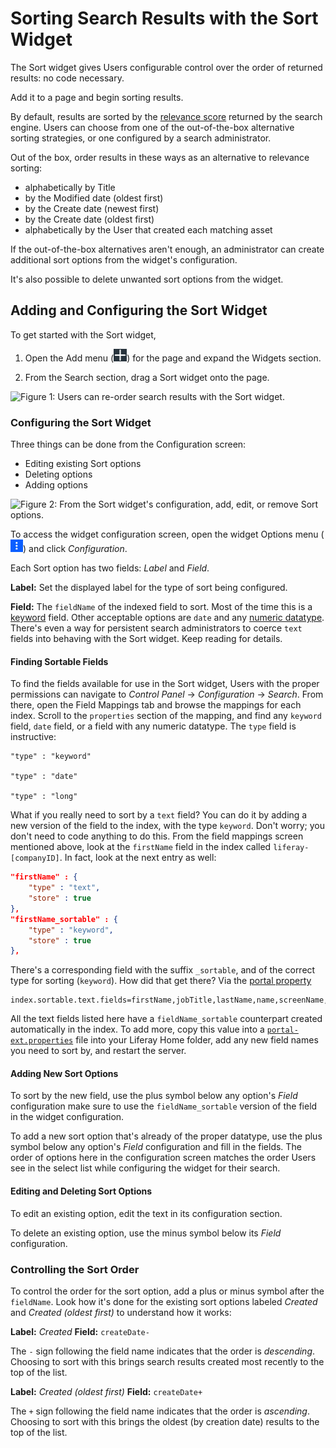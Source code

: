 # Sorting Search Results with the Sort Widget

The Sort widget gives Users configurable control over the order of returned results: no code necessary.

Add it to a page and begin sorting results.

By default, results are sorted by the [relevance score](https://www.elastic.co/guide/en/elasticsearch/guide/master/scoring-theory.html) returned by the search engine. Users can choose from one of the out-of-the-box alternative sorting strategies, or one configured by a search administrator. 

Out of the box, order results in these ways as an alternative to relevance sorting:

- alphabetically by Title
- by the Modified date (oldest first)
- by the Create date (newest first)
- by the Create date (oldest first)
- alphabetically by the User that created each matching asset

If the out-of-the-box alternatives aren't enough, an administrator can create additional sort options from the widget's configuration.

It's also possible to delete unwanted sort options from the widget.

## Adding and Configuring the Sort Widget

To get started with the Sort widget,

1. Open the Add menu (![Add](../../../images/icon-add-widget.png)) for the page and expand the Widgets section.

2. From the Search section, drag a Sort widget onto the page.

![Figure 1: Users can re-order search results with the Sort widget.](./sorting-results/images/search-sort.png)

### Configuring the Sort Widget

Three things can be done from the Configuration screen:

- Editing existing Sort options
- Deleting options
- Adding options

![Figure 2: From the Sort widget's configuration, add, edit, or remove Sort options.](./sorting-results/images/search-sort-configuration.png)

To access the widget configuration screen, open the widget Options menu (![Options](../../../images/icon-app-options.png)) and click _Configuration_.

Each Sort option has two fields: _Label_ and _Field_.

**Label:** Set the displayed label for the type of sort being configured.

**Field:** The `fieldName` of the indexed field to sort. Most of the time this is a [keyword](https://www.elastic.co/guide/en/elasticsearch/reference/7.x/keyword.html) field. Other acceptable options are `date` and any [numeric datatype](https://www.elastic.co/guide/en/elasticsearch/reference/7.x/number.html). There's even a way for persistent search administrators to coerce `text` fields into behaving with the Sort widget. Keep reading for details.

#### Finding Sortable Fields

To find the fields available for use in the Sort widget, Users with the proper permissions can navigate to *Control Panel* &rarr; *Configuration* &rarr; *Search*.  From there, open the Field Mappings tab and browse the mappings for each index.  Scroll to the `properties` section of the mapping, and find any `keyword` field, `date` field, or a field with any numeric datatype. The `type` field is instructive:
 
    "type" : "keyword"

    "type" : "date"

    "type" : "long"

What if you really need to sort by a `text` field? You can do it by adding a new version of the field to the index, with the type `keyword`. Don't worry; you don't need to code anything to do this. From the field mappings screen mentioned above, look at the `firstName` field in the index called `liferay-[companyID]`.  In fact, look at the next entry as well:

```json
"firstName" : {
    "type" : "text",
    "store" : true
},
"firstName_sortable" : {
    "type" : "keyword",
    "store" : true
},
```

There's a corresponding field with the suffix `_sortable`, and of the correct type for sorting (`keyword`). How did that get there? Via the [portal property](@platform-ref@/7.2-latest/propertiesdoc/portal.properties.html#Lucene%20Search) 

```properties
index.sortable.text.fields=firstName,jobTitle,lastName,name,screenName,title
```

All the text fields listed here have a `fieldName_sortable` counterpart created automatically in the index. To add more, copy this value into a [`portal-ext.properties`](/docs/7-2/deploy/-/knowledge_base/d/portal-properties) file into your Liferay Home folder, add any new field names you need to sort by, and restart the server.

#### Adding New Sort Options

To sort by the new field, use the plus symbol below any option's _Field_ configuration make sure to use the `fieldName_sortable` version of the field in the widget configuration. 

To add a new sort option that's already of the proper datatype, use the plus symbol below any option's _Field_ configuration and fill in the fields. The order of options here in the configuration screen matches the order Users see in the select list while configuring the widget for their search.

#### Editing and Deleting Sort Options

To edit an existing option, edit the text in its configuration section.

To delete an existing option, use the minus symbol below its _Field_ configuration.

### Controlling the Sort Order

To control the order for the sort option, add a plus or minus symbol after the `fieldName`. Look how it's done for the existing sort options labeled _Created_ and _Created (oldest first)_ to understand how it works:

**Label:** _Created_
**Field:** `createDate-`

The `-` sign following the field name indicates that the order is _descending_.  Choosing to sort with this brings search results created most recently to the top of the list.

**Label:** _Created (oldest first)_
**Field:** `createDate+`

The `+` sign following the field name indicates that the order is _ascending_.  Choosing to sort with this brings the oldest (by creation date) results to the top of the list.
